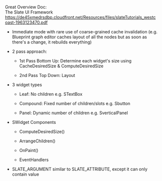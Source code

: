 Great Overview Doc:  
The Slate UI Framework <https://de45xmedrsdbp.cloudfront.net/Resources/files/slateTutorials_westcoast-1963123470.pdf>

- Immediate mode with rare use of coarse-grained cache invalidation (e.g. Blueprint graph editor caches layout of all the nodes but as soon as there's a change, it rebuilds everything)

- 2 pass approach:

  - 1st Pass Bottom Up: Determine each widget's size using CacheDesiredSize & ComputeDesiredSize

  - 2nd Pass Top Down: Layout

- 3 widget types

  - Leaf: No children e.g. STextBox

  - Compound: Fixed number of children/slots e.g. Sbutton

  - Panel: Dynamic number of children e.g. SverticalPanel

- SWidget Components

  - ComputeDesiredSize()

  - ArrangeChildren()

  - OnPaint()

  - EventHandlers

* SLATE_ARGUMENT similar to SLATE_ATTRIBUTE, except it can only contain value
